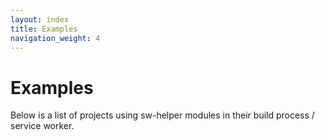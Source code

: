 ```yaml
---
layout: index
title: Examples
navigation_weight: 4
---
```

# Examples

Below is a list of projects using sw-helper modules in their build process /
service worker.
